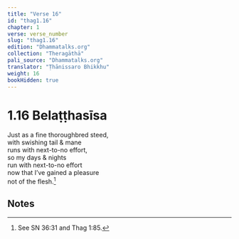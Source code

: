 ```yaml
---
title: "Verse 16"
id: "thag1.16"
chapter: 1
verse: verse_number
slug: "thag1.16"
edition: "Dhammatalks.org"
collection: "Theragāthā"
pali_source: "Dhammatalks.org"
translator: "Ṭhānissaro Bhikkhu"
weight: 16
bookHidden: true
---
```


# 1.16 Belaṭṭhasīsa

Just as a fine thoroughbred steed,  
with swishing tail & mane  
runs with next-to-no effort,  
so my days & nights  
run with next-to-no effort  
now that I’ve gained a pleasure  
not of the flesh.[^1]  

## Notes

[^1]: See SN 36:31 and Thag 1:85.